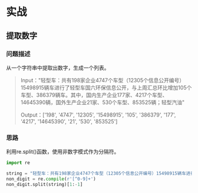# 实战

## 提取数字

### 问题描述

从一个字符串中提取出数字，生成一个列表。

> Input："轻型车：共有198家企业4747个车型（12305个信息公开编号）15498915辆车进行了轻型车国六环保信息公开，与上周汇总环比增加105个车型、386379辆车。其中，国内生产企业177家、4217个车型、14645390辆，国外生产企业21家、530个车型、853525辆；轻型汽油"
>
> Output：\['198', '4747', '12305', '15498915', '105', '386379', '177', '4217', '14645390', '21', '530', '853525']

### 思路

利用re.split()函数，使用非数字模式作为分隔符。

```python
import re

string = "轻型车：共有198家企业4747个车型（12305个信息公开编号）15498915辆车进行了轻型车国六环保信息公开，与上周汇总环比增加105个车型、386379辆车。其中，国内生产企业177家、4217个车型、14645390辆，国外生产企业21家、530个车型、853525辆；轻型汽油"
non_digit = re.compile(r'[^0-9]+')
non_digit.split(string)[1:-1]
```
